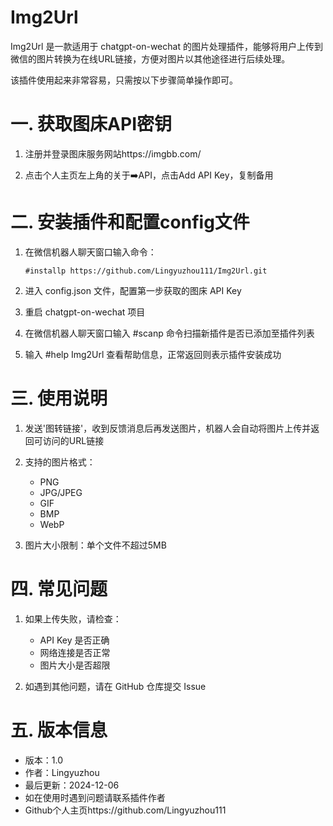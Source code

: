 # Img2Url

Img2Url 是一款适用于 chatgpt-on-wechat 的图片处理插件，能够将用户上传到微信的图片转换为在线URL链接，方便对图片以其他途径进行后续处理。

该插件使用起来非常容易，只需按以下步骤简单操作即可。

# 一. 获取图床API密钥
1. 注册并登录图床服务网站https://imgbb.com/

2. 点击个人主页左上角的关于➡️API，点击Add API Key，复制备用

# 二. 安装插件和配置config文件
1. 在微信机器人聊天窗口输入命令：
   ```
   #installp https://github.com/Lingyuzhou111/Img2Url.git
   ```

2. 进入 config.json 文件，配置第一步获取的图床 API Key

3. 重启 chatgpt-on-wechat 项目

4. 在微信机器人聊天窗口输入 #scanp 命令扫描新插件是否已添加至插件列表

5. 输入 #help Img2Url 查看帮助信息，正常返回则表示插件安装成功

# 三. 使用说明
1. 发送'图转链接'，收到反馈消息后再发送图片，机器人会自动将图片上传并返回可访问的URL链接

2. 支持的图片格式：
   - PNG
   - JPG/JPEG
   - GIF
   - BMP
   - WebP

3. 图片大小限制：单个文件不超过5MB

# 四. 常见问题
1. 如果上传失败，请检查：
   - API Key 是否正确
   - 网络连接是否正常
   - 图片大小是否超限

2. 如遇到其他问题，请在 GitHub 仓库提交 Issue

# 五. 版本信息
- 版本：1.0
- 作者：Lingyuzhou
- 最后更新：2024-12-06
- 如在使用时遇到问题请联系插件作者 
- Github个人主页https://github.com/Lingyuzhou111
